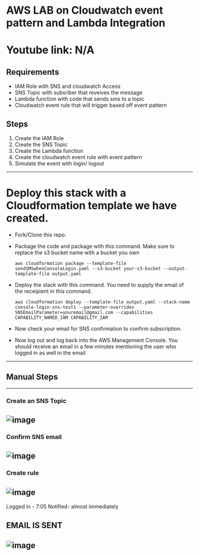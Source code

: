 # AWS LAB on Cloudwatch event pattern and Lambda Integration


# Youtube link: N/A

## Requirements
- IAM Role with SNS and cloudwatch Access 
- SNS Topic with subsriber that reveives the message
- Lambda function with code that sends sms to a topic
- Cloudwatch event rule that will trigger based off event pattern



## Steps
1) Create the IAM Role
2) Create the SNS Topic
3) Create the Lambda function
4) Create the cloudwatch event rule with event pattern
5) Simulate the event with login/ logout



----
# Deploy this stack with a Cloudformation template we have created.
- Fork/Clone this repo.
- Package the code and package with this command. Make sure to replace the s3 bucket name with a bucket you own 
  ```console
  aws cloudformation package --template-file sendSMSwhenConsoleLogin.yaml --s3-bucket your-s3-bucket --output-template-file output.yaml
  ```
- Deploy the stack with this command. You need to supply the email of the receipient in this command.
  ```console
  aws cloudformation deploy --template-file output.yaml --stack-name console-login-sns-test1 --parameter-overrides         SNSEmailParameter=youremail@gmail.com --capabilities CAPABILITY_NAMED_IAM CAPABILITY_IAM
  ```

- Now check your email for SNS confirmation to confirm subscription.
- Now log out and log back into the AWS Management Console. You should receive an email in a few minutes mentioning the user who logged in as well in the email.

---
## Manual Steps
---
### Create an SNS Topic
![image](https://user-images.githubusercontent.com/22568316/45520223-630b8480-b786-11e8-816e-66442c2a4db9.png)
---

### Confirm SNS email
![image](https://user-images.githubusercontent.com/22568316/50568301-ce6d6800-0d1d-11e9-9dac-c88521e00fdd.png)
 ---


### Create rule
![image](https://user-images.githubusercontent.com/22568316/45520557-e679a580-b787-11e8-98f6-95fb7050b815.png)
---

Logged in - 7:05
Notified- almost immediately

## EMAIL IS SENT 
![image](https://user-images.githubusercontent.com/22568316/45521024-2e99c780-b78a-11e8-8393-2f5ad85ac9e2.png)
---

